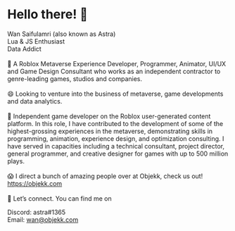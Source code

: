 # Hello there! 👋
Wan Saifulamri (also known as Astra)
<br>Lua & JS Enthusiast
<br>Data Addict
<br><br>
💬 A Roblox Metaverse Experience Developer, Programmer, Animator, UI/UX and Game Design Consultant who works as an independent contractor to genre-leading games, studios and companies.
<br><br>
😄 Looking to venture into the business of metaverse, game developments and data analytics.
<br><br>
🔭 Independent game developer on the Roblox user-generated content platform. In this role, I have contributed to the development of some of the highest-grossing experiences in the metaverse, demonstrating skills in programming, animation, experience design, and optimization consulting. I have served in capacities including a technical consultant, project director, general programmer, and creative designer for games with up to 500 million plays.
<br><br>
😱 I direct a bunch of amazing people over at Objekk, check us out! https://objekk.com
<br><br>
🔗 Let’s connect. You can find me on<br>
<!--LinkedIn: https://www.linkedin.com/in/saifamri/<br>-->
Discord: astra#1365<br>
Email: wan@objekk.com

<!--
**astrajs/astrajs** is a ✨ _special_ ✨ repository because its `README.md` (this file) appears on your GitHub profile.

Here are some ideas to get you started:

- 🔭 I’m currently working on ...
- 🌱 I’m currently learning ...
- 👯 I’m looking to collaborate on ...
- 🤔 I’m looking for help with ...
- 💬 Ask me about ...
- 📫 How to reach me: ...
- 😄 Pronouns: ...
- ⚡ Fun fact: ...
-->
